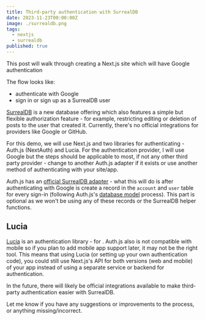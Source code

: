 ```yaml
---
title: Third-party authentication with SurrealDB
date: 2023-11-23T00:00:00Z
image: ./surrealdb.png
tags:
  - nextjs
  - surrealdb
published: true
---
```


This post will walk through creating a Next.js site which will have Google authentication

The flow looks like:
- authenticate with Google
- sign in or sign up as a SurrealDB user

[SurrealDB](https://surrealdb.com/) is a new database offering which also features a simple but flexible authorization feature - for example, restricting editing or deletion of posts to the user that created it. Currently, there's no official integrations for providers like Google or GitHub.

For this demo, we will use Next.js and two libraries for authenticating - Auth.js (NextAuth) and Lucia. For the authentication provider, I will use Google but the steps should be applicable to most, if not any other third party provider - change to another Auth.js adapter if it exists or use another method of authenticating with your site/app.

Auth.js has an [official SurrealDB adapter](https://authjs.dev/reference/adapter/surrealdb) - what this will do is after authenticating with Google is create a record in the `account` and `user` table for every sign-in (following Auth.js's [database model](https://authjs.dev/getting-started/adapters#models) process). This part is optional as we won't be using any of these records or the SurrealDB helper functions.

## Lucia 

[Lucia](https://lucia-auth.com/) is an authentication library - for . Auth.js also is not compatible with mobile so if you plan to add mobile app support later, it may not be the right tool. This means that using Lucia (or setting up your own authentication code), you could still use Next.js's API for both versions (web and mobile) of your app instead of using a separate service or backend for authentication.

In the future, there will likely be official integrations available to make third-party authentication easier with SurrealDB.

Let me know if you have any suggestions or improvements to the process, or anything missing/incorrect.